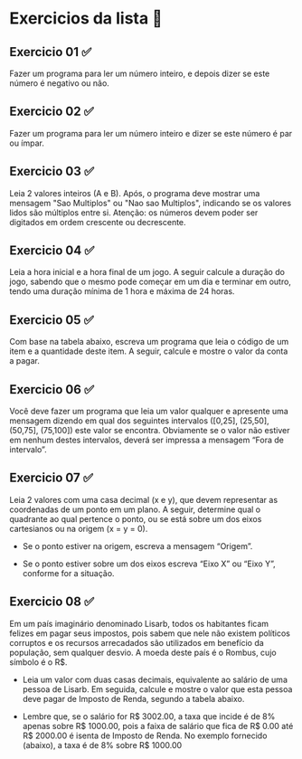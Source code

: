 
# Exercicios da lista 📝

## Exercicio 01 ✅

Fazer um programa para ler um número inteiro, e depois dizer se este número é negativo ou não.

## Exercicio 02 ✅

Fazer um programa para ler um número inteiro e dizer se este número é par ou ímpar.

## Exercicio 03 ✅

Leia 2 valores inteiros (A e B). Após, o programa deve mostrar uma mensagem "Sao Multiplos" ou "Nao sao Multiplos", indicando se os valores lidos são múltiplos entre si. Atenção: os números devem poder ser digitados em ordem crescente ou decrescente.

## Exercicio 04 ✅

Leia a hora inicial e a hora final de um jogo. A seguir calcule a duração do jogo, sabendo que o mesmo pode começar em um dia e terminar em outro, tendo uma duração mínima de 1 hora e máxima de 24 horas.

## Exercicio 05 ✅

Com base na tabela abaixo, escreva um programa que leia o código de um item e a quantidade deste item. A seguir, calcule e mostre o valor da conta a pagar.

## Exercicio 06 ✅

Você deve fazer um programa que leia um valor qualquer e apresente uma mensagem dizendo em qual dos seguintes intervalos ([0,25], (25,50], (50,75], (75,100]) este valor se encontra. Obviamente se o valor não estiver em nenhum destes intervalos, deverá ser impressa a mensagem “Fora de intervalo”.

## Exercicio 07 ✅

Leia 2 valores com uma casa decimal (x e y), que devem representar as coordenadas de um ponto em um plano. A seguir, determine qual o quadrante ao qual pertence o ponto, ou se está sobre um dos eixos cartesianos ou na origem (x = y = 0).
 + Se o ponto estiver na origem, escreva a mensagem “Origem”.

 + Se o ponto estiver sobre um dos eixos escreva “Eixo X” ou “Eixo Y”, conforme for a situação.

## Exercicio 08 ✅

Em um país imaginário denominado Lisarb, todos os habitantes ficam felizes em pagar seus impostos, pois sabem que nele não existem políticos corruptos e os recursos arrecadados são utilizados em benefício da população, sem qualquer desvio. A moeda deste país é o Rombus, cujo símbolo é o R$.

 + Leia um valor com duas casas decimais, equivalente ao salário de uma pessoa de Lisarb. Em seguida, calcule e mostre o valor que esta pessoa deve pagar de Imposto de Renda, segundo a tabela abaixo.

 + Lembre que, se o salário for R$ 3002.00, a taxa que incide é de 8% apenas sobre R$ 1000.00, pois a faixa de salário que fica de R$ 0.00 até R$ 2000.00 é isenta de Imposto de Renda. No exemplo fornecido (abaixo), a taxa é de 8% sobre R$ 1000.00

